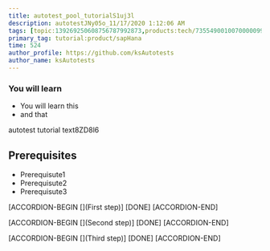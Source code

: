 ```yaml
---
title: autotest_pool_tutorialS1uj3l
description: autotestJNy05o_11/17/2020 1:12:06 AM
tags: [topic:139269250608756787992873,products:tech/73554900100700000996,tutorial:experience/advanced]
primary_tag: tutorial:product/sapHana
time: 524
author_profile: https://github.com/ksAutotests
author_name: ksAutotests
---
```

### You will learn
- You will learn this
- and that

autotest tutorial text8ZD8l6

## Prerequisites
- Prerequisute1
- Prerequisute2
- Prerequisute3

[ACCORDION-BEGIN [](First step)]
[DONE]
[ACCORDION-END]

[ACCORDION-BEGIN [](Second step)]
[DONE]
[ACCORDION-END]

[ACCORDION-BEGIN [](Third step)]
[DONE]
[ACCORDION-END]

